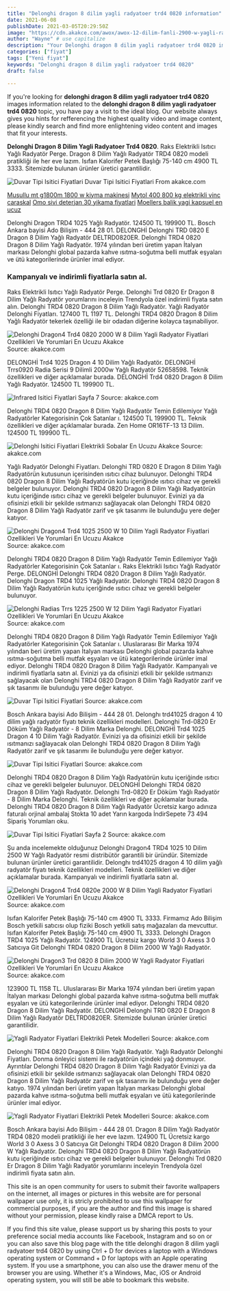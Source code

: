 ```yaml
---
title: "Delonghi dragon 8 dilim yagli radyatoer trd4 0820 information"
date: 2021-06-08
publishDate: 2021-03-05T20:29:50Z
image: "https://cdn.akakce.com/awox/awox-12-dilim-fanli-2900-w-yagli-radyator-x.jpg"
author: "Wayne" # use capitalize
description: "Your Delonghi dragon 8 dilim yagli radyatoer trd4 0820 images are ready in this website. Delonghi dragon 8 dilim yagli radyatoer trd4 0820 are a topic that is being searched for and liked by netizens now. You can Get the Delonghi dragon 8 dilim yagli radyatoer trd4 0820 files here. Get all royalty-free photos and vectors."
categories: ["fiyat"]
tags: ["Yeni fiyat"]
keywords: "Delonghi dragon 8 dilim yagli radyatoer trd4 0820"
draft: false

---
```


If you're looking for **delonghi dragon 8 dilim yagli radyatoer trd4 0820** images information related to the **delonghi dragon 8 dilim yagli radyatoer trd4 0820** topic, you have pay a visit to the ideal  blog.  Our website always  gives you  hints  for refferencing  the highest  quality video and image  content, please kindly search and find more enlightening video content and images  that fit your interests.

**Delonghi Dragon 8 Dilim Yagli Radyatoer Trd4 0820**. Raks Elektrikli Isıtıcı Yağlı Radyatör Perge. Dragon 8 Dilim Yağlı Radyatör TRD4 0820 modeli pratikliği ile her eve lazım. Isıfan Kalorifer Petek Başlığı 75-140 cm 4900 TL 3333. Sitemizde bulunan ürünler üretici garantilidir.

![Duvar Tipi Isitici Fiyatlari](https://cdn.akakce.com/veito/veito-ch2500-rw-2500-w-uzaktan-kumandali-karbon-x.jpg "Duvar Tipi Isitici Fiyatlari")
Duvar Tipi Isitici Fiyatlari From akakce.com

[Musullu mt g1800m 1800 w kiyma makinesi](/musullu-mt-g1800m-1800-w-kiyma-makinesi/)
[Mytol 400 800 kg elektrikli vinc caraskal](/mytol-400-800-kg-elektrikli-vinc-caraskal/)
[Omo sivi deterjan 30 yikama fiyatlari](/omo-sivi-deterjan-30-yikama-fiyatlari/)
[Moellers balik yagi kapsuel en ucuz](/moellers-balik-yagi-kapsuel-en-ucuz/)

Delonghi Dragon TRD4 1025 Yağlı Radyatör. 124500 TL 199900 TL. Bosch Ankara bayisi Ado Bilişim - 444 28 01. DELONGHİ Delonghi TRD 0820 E Dragon 8 Dilim Yağlı Radyatör DELTRD0820ER. Delonghi TRD4 0820 Dragon 8 Dilim Yağlı Radyatör. 1974 yılından beri üretim yapan İtalyan markası Delonghi global pazarda kahve ısıtma-soğutma belli mutfak eşyaları ve ütü kategorilerinde ürünler imal ediyor.

### Kampanyalı ve indirimli fiyatlarla satın al.

Raks Elektrikli Isıtıcı Yağlı Radyatör Perge. Delonghi Trd 0820 Er Dragon 8 Dilim Yağlı Radyatör yorumlarını inceleyin Trendyola özel indirimli fiyata satın alın. Delonghi TRD4 0820 Dragon 8 Dilim Yağlı Radyatör. Yağlı Radyatör Delonghi Fiyatları. 127400 TL 1197 TL. Delonghi TRD4 0820 Dragon 8 Dilim Yağlı Radyatör tekerlek özelliği ile bir odadan diğerine kolayca taşınabiliyor.


![Delonghi Dragon4 Trd4 0820 2000 W 8 Dilim Yagli Radyator Fiyatlari Ozellikleri Ve Yorumlari En Ucuzu Akakce](https://cdn.akakce.com/delonghi/delonghi-dragon4-trd4-0820-2000-w-8-dilim-yagli-radyator-z.jpg "Delonghi Dragon4 Trd4 0820 2000 W 8 Dilim Yagli Radyator Fiyatlari Ozellikleri Ve Yorumlari En Ucuzu Akakce")
Source: akakce.com

DELONGHİ Trd4 1025 Dragon 4 10 Dilim Yağlı Radyatör. DELONGHİ Trrs0920 Radia Serisi 9 Dilimli 2000w Yağlı Radyatör 52658598. Teknik özellikleri ve diğer açıklamalar burada. DELONGHİ Trd4 0820 Dragon 8 Dilim Yağlı Radyatör. 124500 TL 199900 TL.

![Infrared Isitici Fiyatlari Sayfa 7](https://iis-akakce.akamaized.net/p.x?%2F%2Fst3%2Emyideasoft%2Ecom%2Fidea%2Fhr%2F74%2Fmyassets%2Fproducts%2F188%2Fmaximus%2Davr2400%2Dmaximus%2Dinfrared%2Dheater%2Ejpg%3Frevision%3D1614757558 "Infrared Isitici Fiyatlari Sayfa 7")
Source: akakce.com

Delonghi TRD4 0820 Dragon 8 Dilim Yağlı Radyatör Temin Edilemiyor Yağlı Radyatörler Kategorisinin Çok Satanlar ı. 124500 TL 199900 TL. Teknik özellikleri ve diğer açıklamalar burada. Zen Home OR16TF-13 13 Dilim. 124500 TL 199900 TL.

![Delonghi Isitici Fiyatlari Elektrikli Sobalar En Ucuzu Akakce](https://cdn.akakce.com/delonghi/delonghi-hsx2324f-slim-style-2400-w-kovektor-x.jpg "Delonghi Isitici Fiyatlari Elektrikli Sobalar En Ucuzu Akakce")
Source: akakce.com

Yağlı Radyatör Delonghi Fiyatları. Delonghi TRD 0820 E Dragon 8 Dilim Yağlı Radyatörün kutusunun içerisinden ısıtıcı cihaz bulunuyor. Delonghi TRD4 0820 Dragon 8 Dilim Yağlı Radyatörün kutu içeriğinde ısıtıcı cihaz ve gerekli belgeler bulunuyor. Delonghi TRD4 0820 Dragon 8 Dilim Yağlı Radyatörün kutu içeriğinde ısıtıcı cihaz ve gerekli belgeler bulunuyor. Evinizi ya da ofisinizi etkili bir şekilde ısıtmanızı sağlayacak olan Delonghi TRD4 0820 Dragon 8 Dilim Yağlı Radyatör zarif ve şık tasarımı ile bulunduğu yere değer katıyor.

![Delonghi Dragon4 Trd4 1025 2500 W 10 Dilim Yagli Radyator Fiyatlari Ozellikleri Ve Yorumlari En Ucuzu Akakce](https://cdn.akakce.com/delonghi/delonghi-dragon4-trd4-1025-2500-w-10-dilim-yagli-radyator-z.jpg "Delonghi Dragon4 Trd4 1025 2500 W 10 Dilim Yagli Radyator Fiyatlari Ozellikleri Ve Yorumlari En Ucuzu Akakce")
Source: akakce.com

Delonghi TRD4 0820 Dragon 8 Dilim Yağlı Radyatör Temin Edilemiyor Yağlı Radyatörler Kategorisinin Çok Satanlar ı. Raks Elektrikli Isıtıcı Yağlı Radyatör Perge. DELONGHİ Delonghi TRD4 0820 Dragon 8 Dilim Yağlı Radyatör. Delonghi Dragon TRD4 1025 Yağlı Radyatör. Delonghi TRD4 0820 Dragon 8 Dilim Yağlı Radyatörün kutu içeriğinde ısıtıcı cihaz ve gerekli belgeler bulunuyor.

![Delonghi Radias Trrs 1225 2500 W 12 Dilim Yagli Radyator Fiyatlari Ozellikleri Ve Yorumlari En Ucuzu Akakce](https://cdn.akakce.com/delonghi/delonghi-radias-trrs-1225-2500-w-12-dilim-yagli-radyator-z.jpg "Delonghi Radias Trrs 1225 2500 W 12 Dilim Yagli Radyator Fiyatlari Ozellikleri Ve Yorumlari En Ucuzu Akakce")
Source: akakce.com

Delonghi TRD4 0820 Dragon 8 Dilim Yağlı Radyatör Temin Edilemiyor Yağlı Radyatörler Kategorisinin Çok Satanlar ı. Uluslararası Bir Marka 1974 yılından beri üretim yapan İtalyan markası Delonghi global pazarda kahve ısıtma-soğutma belli mutfak eşyaları ve ütü kategorilerinde ürünler imal ediyor. Delonghi TRD4 0820 Dragon 8 Dilim Yağlı Radyatör. Kampanyalı ve indirimli fiyatlarla satın al. Evinizi ya da ofisinizi etkili bir şekilde ısıtmanızı sağlayacak olan Delonghi TRD4 0820 Dragon 8 Dilim Yağlı Radyatör zarif ve şık tasarımı ile bulunduğu yere değer katıyor.

![Duvar Tipi Isitici Fiyatlari](https://cdn.akakce.com/veito/veito-ch2500-rw-2500-w-uzaktan-kumandali-karbon-x.jpg "Duvar Tipi Isitici Fiyatlari")
Source: akakce.com

Bosch Ankara bayisi Ado Bilişim - 444 28 01. Delonghı trd41025 dragon 4 10 dilim yağlı radyatör fiyatı teknik özellikleri modelleri. Delonghi Trd-0820 Er Döküm Yağlı Radyatör - 8 Dilim Marka Delonghi. DELONGHİ Trd4 1025 Dragon 4 10 Dilim Yağlı Radyatör. Evinizi ya da ofisinizi etkili bir şekilde ısıtmanızı sağlayacak olan Delonghi TRD4 0820 Dragon 8 Dilim Yağlı Radyatör zarif ve şık tasarımı ile bulunduğu yere değer katıyor.

![Duvar Tipi Isitici Fiyatlari](https://cdn.akakce.com/hosseven/hosseven-hrg-7-7000-w-seramik-plazma-radyant-x.jpg "Duvar Tipi Isitici Fiyatlari")
Source: akakce.com

Delonghi TRD4 0820 Dragon 8 Dilim Yağlı Radyatörün kutu içeriğinde ısıtıcı cihaz ve gerekli belgeler bulunuyor. DELONGHİ Delonghi TRD4 0820 Dragon 8 Dilim Yağlı Radyatör. Delonghi Trd-0820 Er Döküm Yağlı Radyatör - 8 Dilim Marka Delonghi. Teknik özellikleri ve diğer açıklamalar burada. Delonghi TRD4 0820 Dragon 8 Dilim Yağlı Radyatör Ücretsiz kargo adınıza faturalı orjinal ambalaj Stokta 10 adet Yarın kargoda İndirSepete 73 494 Sipariş Yorumları oku.

![Duvar Tipi Isitici Fiyatlari Sayfa 2](https://iis-akakce.akamaized.net/p.x?%2F%2Fproductimages%2Ehepsiburada%2Enet%2Fs%2F8%2F600%2F8886110486578%2Ejpg "Duvar Tipi Isitici Fiyatlari Sayfa 2")
Source: akakce.com

Şu anda incelemekte olduğunuz Delonghi Dragon4 TRD4 1025 10 Dilim 2500 W Yağlı Radyatör resmi distribütör garantili bir üründür. Sitemizde bulunan ürünler üretici garantilidir. Delonghı trd41025 dragon 4 10 dilim yağlı radyatör fiyatı teknik özellikleri modelleri. Teknik özellikleri ve diğer açıklamalar burada. Kampanyalı ve indirimli fiyatlarla satın al.

![Delonghi Dragon4 Trd4 0820e 2000 W 8 Dilim Yagli Radyator Fiyatlari Ozellikleri Ve Yorumlari En Ucuzu Akakce](https://cdn.akakce.com/delonghi/delonghi-dragon4-trd4-0820e-2000-w-8-dilim-yagli-radyator-z.jpg "Delonghi Dragon4 Trd4 0820e 2000 W 8 Dilim Yagli Radyator Fiyatlari Ozellikleri Ve Yorumlari En Ucuzu Akakce")
Source: akakce.com

Isıfan Kalorifer Petek Başlığı 75-140 cm 4900 TL 3333. Firmamız Ado Bilişim Bosch yetkili satıcısı olup fiziki Bosch yetkili satış mağazaları da mevcuttur. Isıfan Kalorifer Petek Başlığı 75-140 cm 4900 TL 3333. Delonghi Dragon TRD4 1025 Yağlı Radyatör. 124900 TL Ücretsiz kargo World 3 0 Axess 3 0 Satıcıya Git Delonghi TRD4 0820 Dragon 8 Dilim 2000 W Yağlı Radyatör.

![Delonghi Dragon3 Trd 0820 8 Dilim 2000 W Yagli Radyator Fiyatlari Ozellikleri Ve Yorumlari En Ucuzu Akakce](https://cdn.akakce.com/delonghi/delonghi-dragon3-trd-0820-8-dilim-2000-w-yagli-radyator-z.jpg "Delonghi Dragon3 Trd 0820 8 Dilim 2000 W Yagli Radyator Fiyatlari Ozellikleri Ve Yorumlari En Ucuzu Akakce")
Source: akakce.com

123900 TL 1158 TL. Uluslararası Bir Marka 1974 yılından beri üretim yapan İtalyan markası Delonghi global pazarda kahve ısıtma-soğutma belli mutfak eşyaları ve ütü kategorilerinde ürünler imal ediyor. Delonghi TRD4 0820 Dragon 8 Dilim Yağlı Radyatör. DELONGHİ Delonghi TRD 0820 E Dragon 8 Dilim Yağlı Radyatör DELTRD0820ER. Sitemizde bulunan ürünler üretici garantilidir.

![Yagli Radyator Fiyatlari Elektrikli Petek Modelleri](https://cdn.akakce.com/kumtel/kumtel-kum-1225-9-dilimli-2000-w-yagli-radyator-x.jpg "Yagli Radyator Fiyatlari Elektrikli Petek Modelleri")
Source: akakce.com

Delonghi TRD4 0820 Dragon 8 Dilim Yağlı Radyatör. Yağlı Radyatör Delonghi Fiyatları. Donma önleyici sistemi ile radyatörün içindeki yağ donmuyor. Ayrıntılar Delonghi TRD4 0820 Dragon 8 Dilim Yağlı Radyatör Evinizi ya da ofisinizi etkili bir şekilde ısıtmanızı sağlayacak olan Delonghi TRD4 0820 Dragon 8 Dilim Yağlı Radyatör zarif ve şık tasarımı ile bulunduğu yere değer katıyo. 1974 yılından beri üretim yapan İtalyan markası Delonghi global pazarda kahve ısıtma-soğutma belli mutfak eşyaları ve ütü kategorilerinde ürünler imal ediyor.

![Yagli Radyator Fiyatlari Elektrikli Petek Modelleri](https://cdn.akakce.com/awox/awox-12-dilim-fanli-2900-w-yagli-radyator-x.jpg "Yagli Radyator Fiyatlari Elektrikli Petek Modelleri")
Source: akakce.com

Bosch Ankara bayisi Ado Bilişim - 444 28 01. Dragon 8 Dilim Yağlı Radyatör TRD4 0820 modeli pratikliği ile her eve lazım. 124900 TL Ücretsiz kargo World 3 0 Axess 3 0 Satıcıya Git Delonghi TRD4 0820 Dragon 8 Dilim 2000 W Yağlı Radyatör. Delonghi TRD4 0820 Dragon 8 Dilim Yağlı Radyatörün kutu içeriğinde ısıtıcı cihaz ve gerekli belgeler bulunuyor. Delonghi Trd 0820 Er Dragon 8 Dilim Yağlı Radyatör yorumlarını inceleyin Trendyola özel indirimli fiyata satın alın.

This site is an open community for users to submit their favorite wallpapers on the internet, all images or pictures in this website are for personal wallpaper use only, it is stricly prohibited to use this wallpaper for commercial purposes, if you are the author and find this image is shared without your permission, please kindly raise a DMCA report to Us.

If you find this site value, please support us by sharing this posts to your preference social media accounts like Facebook, Instagram and so on or you can also save this blog page with the title delonghi dragon 8 dilim yagli radyatoer trd4 0820 by using Ctrl + D for devices a laptop with a Windows operating system or Command + D for laptops with an Apple operating system. If you use a smartphone, you can also use the drawer menu of the browser you are using. Whether it's a Windows, Mac, iOS or Android operating system, you will still be able to bookmark this website.
